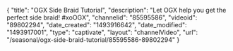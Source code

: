 {
    "title": "OGX Side Braid Tutorial",
    "description": "Let OGX help you get the perfect side braid! #xoOGX",
    "channelid": "85595586",
    "videoid": "89802294",
    "date_created": "1493916642",
    "date_modified": "1493917001",
    "type": "captivate",
    "layout": "channelVideo",
    "url": "\/seasonal\/ogx-side-braid-tutorial\/85595586-89802294"
}